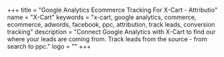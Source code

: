 +++
title = "Google Analytics Ecommerce Tracking For X-Cart - Attributio"
name = "X-Cart"
keywords = "x-cart, google analytics, commerce, ecommerce, adwords, facebook, ppc, attribution, track leads, conversion tracking"
description = "Connect Google Analytics with X-Cart to find our where your leads are coming from. Track leads from the source - from search to ppc."
logo = ""
+++
